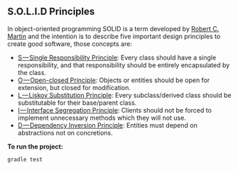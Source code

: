 S.O.L.I.D Principles
------------------------------------

In object-oriented programming SOLID is a term developed by [Robert C. Martin](https://en.wikipedia.org/wiki/Robert_C._Martin) and the intention is to describe five important design principles to create good software, those concepts are:

* [S — Single Responsibility Principle](http://josdem.io/techtalk/best_practices/solid_principles/#srp): Every class should have a single responsibility, and that responsibility should be entirely encapsulated by the class.
* [O — Open-closed Principle](http://josdem.io/techtalk/best_practices/solid_principles/#ocp): Objects or entities should be open for extension, but closed for modification.
* [L — Liskov Substitution Principle](http://josdem.io/techtalk/best_practices/solid_principles/#lsp): Every subclass/derived class should be substitutable for their base/parent class.
* [I — Interface Segregation Principle](http://josdem.io/techtalk/best_practices/solid_principles/#isp): Clients should not be forced to implement unnecessary methods which they will not use.
* [D — Dependency Inversion Principle](http://josdem.io/techtalk/best_practices/solid_principles/#dip): Entities must depend on abstractions not on concretions.

**To run the project:**

```bash
gradle test
``` 